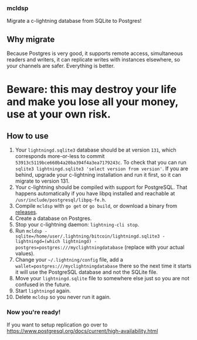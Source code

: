 ### mcldsp
Migrate a c-lightning database from SQLite to Postgres!

## Why migrate

Because Postgres is very good, it supports remote access, simultaneous readers and writers, it can replicate writes with instances elsewhere, so your channels are safer. Everything is better.

# Beware: this may destroy your life and make you lose all your money, use at your own risk.

## How to use

1. Your `lightningd.sqlite3` database should be at version `131`, which corresponds more-or-less to commit `53913c5119bce660b4a20ba394f4a3ea7179243c`. To check that you can run `sqlite3 lightningd.sqlite3 'select version from version'`. If you are behind, upgrade your c-lightning installation and run it first, so it can migrate to version 131.
2. Your c-lightning should be compiled with support for PostgreSQL. That happens automatically if you have libpq installed and reachable at `/usr/include/postgresql/libpq-fe.h`.
3. Compile `mcldsp` with `go get` or `go build`, or download a binary from [releases](releases).
4. Create a database on Postgres.
5. Stop your c-lightning daemon: `lightning-cli stop`.
6. Run `mcldsp -sqlite=/home/user/.lightning/bitcoin/lightningd.sqlite3 -lightningd=(which lightningd) -postgres=postgres:///myclightningdatabase` (replace with your actual values).
7. Change your `~/.lightning/config` file, add a `wallet=postgres:///myclightningdatabase` there so the next time it starts it will use the PostgreSQL database and not the SQLite file.
8. Move your `lightningd.sqlite` file to somewhere else just so you are not confused in the future.
9. Start `lightningd` again.
10. Delete `mcldsp` so you never run it again.

### Now you're ready!

If you want to setup replication go over to https://www.postgresql.org/docs/current/high-availability.html

